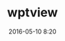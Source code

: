 ---
title: "wptview"
layout: post
date: 2016-05-10 8:20
tag:
- Open Source
- Web Developement
projects: true
description: "Web Platform Test Viewer"
---